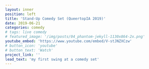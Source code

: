 ```yaml
---
layout: inner
position: left
title: 'Stand-Up Comedy Set (QueertopIA 2019)'
date: 2019-06-21
categories: comedy
# tags: live comedy
# featured_image: '/img/posts/04_phantom-jekyll-1130x864-2x.png'
youtube_embed: 'https://www.youtube.com/embed/V-stJNZXCzw'
# button_icon: 'youtube'
# button_text: 'Watch'
project_link: ''
lead_text: 'my first swing at a comedy set'
---
```

